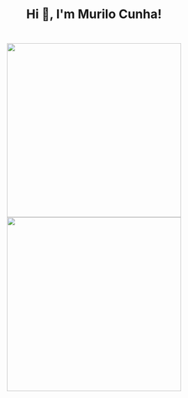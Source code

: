 <h1 align="center">Hi 👋, I'm Murilo Cunha!</h1>
<br>

<p align = "center">
  <img src = "https://github-readme-stats.vercel.app/api?username=Muurilo&show_icons=true&theme=tokyonight&hide_border=true" width = 400>
  <img src = "https://github-readme-streak-stats.herokuapp.com?user=Muurilo&theme=tokyonight&hide_border=true" width = 400>
</p>
